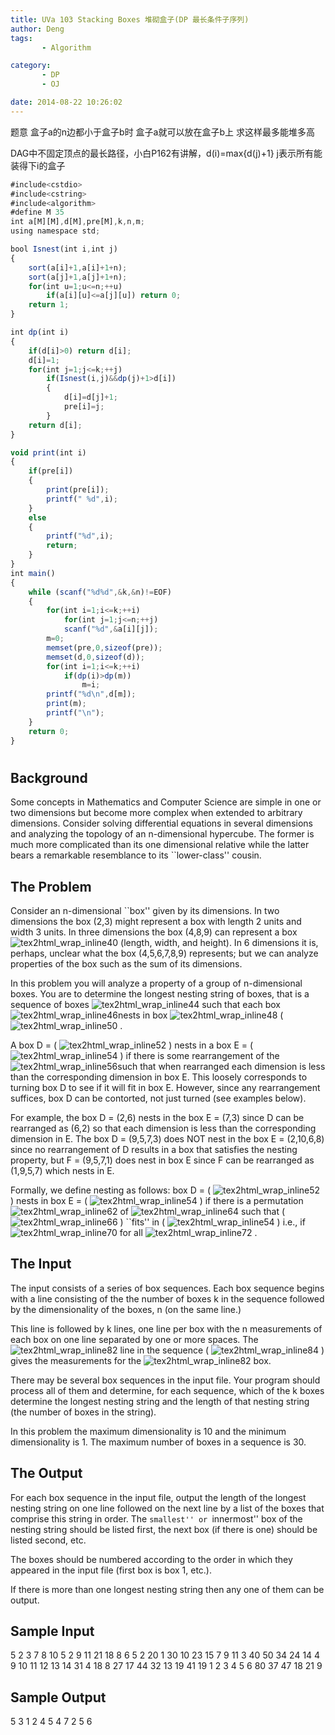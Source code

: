 ```yaml
---
title: UVa 103 Stacking Boxes 堆砌盒子(DP 最长条件子序列)
author: Deng
tags: 
       - Algorithm

category: 
       - DP
       - OJ

date: 2014-08-22 10:26:02
---
```

题意 盒子a的n边都小于盒子b时 盒子a就可以放在盒子b上 求这样最多能堆多高

DAG中不固定顶点的最长路径，小白P162有讲解，d(i)=max{d(j)+1} j表示所有能装得下i的盒子

```js 
#include<cstdio>
#include<cstring>
#include<algorithm>
#define M 35
int a[M][M],d[M],pre[M],k,n,m;
using namespace std;

bool Isnest(int i,int j)
{
    sort(a[i]+1,a[i]+1+n);
    sort(a[j]+1,a[j]+1+n);
    for(int u=1;u<=n;++u)
        if(a[i][u]<=a[j][u]) return 0;
    return 1;
}

int dp(int i)
{
    if(d[i]>0) return d[i];
    d[i]=1;
    for(int j=1;j<=k;++j)
        if(Isnest(i,j)&&dp(j)+1>d[i])
        {
            d[i]=d[j]+1;
            pre[i]=j;
        }
    return d[i];
}

void print(int i)
{
    if(pre[i])
    {
        print(pre[i]);
        printf(" %d",i);
    }
    else
    {
        printf("%d",i);
        return;
    }
}
int main()
{
    while (scanf("%d%d",&k,&n)!=EOF)
    {
        for(int i=1;i<=k;++i)
            for(int j=1;j<=n;++j)
            scanf("%d",&a[i][j]);
        m=0;
        memset(pre,0,sizeof(pre));
        memset(d,0,sizeof(d));
        for(int i=1;i<=k;++i)
            if(dp(i)>dp(m))
                m=i;
        printf("%d\n",d[m]);
        print(m);
        printf("\n");
    }
    return 0;
}
```

#

## Background

Some concepts in Mathematics and Computer Science are simple in one or two dimensions but become more complex when extended to arbitrary dimensions. Consider solving differential equations in several dimensions and analyzing the topology of an n-dimensional hypercube. The former is much more complicated than its one dimensional relative while the latter bears a remarkable resemblance to its ``lower-class'' cousin.

## The Problem

Consider an n-dimensional ``box'' given by its dimensions. In two dimensions the box (2,3) might represent a box with length 2 units and width 3 units. In three dimensions the box (4,8,9) can represent a box ![tex2html_wrap_inline40](../images/dge.org-external-1-103img1.gif.png) (length, width, and height). In 6 dimensions it is, perhaps, unclear what the box (4,5,6,7,8,9) represents; but we can analyze properties of the box such as the sum of its dimensions.

In this problem you will analyze a property of a group of n-dimensional boxes. You are to determine the longest nesting string of boxes, that is a sequence of boxes ![tex2html_wrap_inline44](../images/dge.org-external-1-103img2.gif.png) such that each box ![tex2html_wrap_inline46](../images/dge.org-external-1-103img3.gif.png)nests in box ![tex2html_wrap_inline48](../images/dge.org-external-1-103img4.gif.png) ( ![tex2html_wrap_inline50](../images/dge.org-external-1-103img5.gif.png) .

A box D = ( ![tex2html_wrap_inline52](../images/dge.org-external-1-103img6.gif.png) ) nests in a box E = ( ![tex2html_wrap_inline54](../images/dge.org-external-1-103img7.gif.png) ) if there is some rearrangement of the ![tex2html_wrap_inline56](../images/dge.org-external-1-103img8.gif.png)such that when rearranged each dimension is less than the corresponding dimension in box E. This loosely corresponds to turning box D to see if it will fit in box E. However, since any rearrangement suffices, box D can be contorted, not just turned (see examples below).

For example, the box D = (2,6) nests in the box E = (7,3) since D can be rearranged as (6,2) so that each dimension is less than the corresponding dimension in E. The box D = (9,5,7,3) does NOT nest in the box E = (2,10,6,8) since no rearrangement of D results in a box that satisfies the nesting property, but F = (9,5,7,1) does nest in box E since F can be rearranged as (1,9,5,7) which nests in E.

Formally, we define nesting as follows: box D = ( ![tex2html_wrap_inline52](../images/dge.org-external-1-103img6.gif.png) ) nests in box E = ( ![tex2html_wrap_inline54](../images/dge.org-external-1-103img7.gif.png) ) if there is a permutation ![tex2html_wrap_inline62](../images/dge.org-external-1-103img9.gif.png) of ![tex2html_wrap_inline64](../images/dge.org-external-1-103img10.gif.png) such that ( ![tex2html_wrap_inline66](../images/dge.org-external-1-103img11.gif.png) ) ``fits'' in ( ![tex2html_wrap_inline54](../images/dge.org-external-1-103img7.gif.png) ) i.e., if![tex2html_wrap_inline70](../images/dge.org-external-1-103img12.gif.png) for all ![tex2html_wrap_inline72](../images/dge.org-external-1-103img13.gif.png) .

## The Input

The input consists of a series of box sequences. Each box sequence begins with a line consisting of the the number of boxes k in the sequence followed by the dimensionality of the boxes, n (on the same line.)

This line is followed by k lines, one line per box with the n measurements of each box on one line separated by one or more spaces. The ![tex2html_wrap_inline82](../images/dge.org-external-1-103img14.gif.png) line in the sequence ( ![tex2html_wrap_inline84](../images/dge.org-external-1-103img15.gif.png) ) gives the measurements for the ![tex2html_wrap_inline82](../images/dge.org-external-1-103img14.gif.png) box.

There may be several box sequences in the input file. Your program should process all of them and determine, for each sequence, which of the k boxes determine the longest nesting string and the length of that nesting string (the number of boxes in the string).

In this problem the maximum dimensionality is 10 and the minimum dimensionality is 1. The maximum number of boxes in a sequence is 30.

## The Output

For each box sequence in the input file, output the length of the longest nesting string on one line followed on the next line by a list of the boxes that comprise this string in order. The ``smallest'' or ``innermost'' box of the nesting string should be listed first, the next box (if there is one) should be listed second, etc.

The boxes should be numbered according to the order in which they appeared in the input file (first box is box 1, etc.).

If there is more than one longest nesting string then any one of them can be output.

## Sample Input

5 2 3 7 8 10 5 2 9 11 21 18 8 6 5 2 20 1 30 10 23 15 7 9 11 3 40 50 34 24 14 4 9 10 11 12 13 14 31 4 18 8 27 17 44 32 13 19 41 19 1 2 3 4 5 6 80 37 47 18 21 9

## Sample Output

5 3 1 2 4 5 4 7 2 5 6

﻿﻿